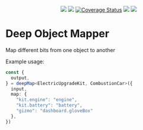 <p align="center">
<a href="https://www.npmjs.com/package/deep-object-mapper"><img src="https://img.shields.io/npm/v/deep-object-mapper"></a>
<a href=""><img src="https://img.shields.io/github/actions/workflow/status/RemiMyrset/deep-object-mapper/build.yml"></a>
<a href='https://coveralls.io/github/RemiMyrset/deep-object-mapper?branch=master'><img src='https://coveralls.io/repos/github/RemiMyrset/deep-object-mapper/badge.svg?branch=master' alt='Coverage Status' /></a>
<a href="https://en.wikipedia.org/wiki/MIT_License"><img src="https://img.shields.io/npm/l/deep-object-mapper"></a>
<a href="https://www.typescriptlang.org/"><img src="https://img.shields.io/npm/types/deep-object-mapper" /></a>
</p>

# Deep Object Mapper

Map different bits from one object to another

Example usage:

```ts
const { 
  output,
} = deepMap<ElectricUpgradeKit, CombustionCar>({
  input,
  map: {
    "kit.engine": "engine",
    "kit.battery": "battery",
    "gizmo": "dashboard.gloveBox"
  },
})
```